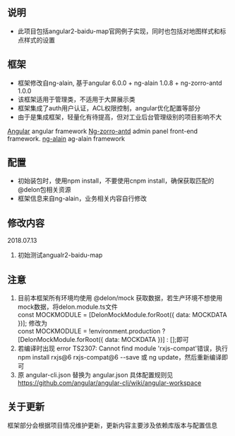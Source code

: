 ## 说明
+ 此项目包括angular2-baidu-map官网例子实现，同时也包括对地图样式和标点样式的设置


## 框架

+ 框架修改自ng-alain, 基于angular 6.0.0 + ng-alain 1.0.8 + ng-zorro-antd 1.0.0
+ 该框架适用于管理类，不适用于大屏展示类
+ 框架集成了auth用户认证，ACL权限控制，angular优化配置等部分
+ 由于是集成框架，轻量化有待提高，但对工业后台管理级别的项目影响不大

[Angular](https://angular.cn/guide/quickstart) angular framework
[Ng-zorro-antd](https://github.com/NG-ZORRO/ng-zorro-antd) admin panel front-end framework.
[ng-alain](https://cipchk.github.io/ng-alain/) ag-alain framework


## 配置

+ 初始装包时，使用npm install，不要使用cnpm install，确保获取匹配的@delon包相关资源
+ 框架信息来自ng-alain，业务相关内容自行修改


## 修改内容

2018.07.13
1. 初始测试angualr2-baidu-map


## 注意

1. 目前本框架所有环境均使用 @delon/mock 获取数据，若生产环境不想使用mock数据，将delon.module.ts文件   
const MOCKMODULE = [DelonMockModule.forRoot({ data: MOCKDATA })];  修改为   
const MOCKMODULE = !environment.production ? [DelonMockModule.forRoot({ data: MOCKDATA })] : [];即可
2. 若编译时出现 error TS2307: Cannot find module 'rxjs-compat'错误，执行npm install rxjs@6 rxjs-compat@6 --save 或 ng update，然后重新编译即可
3. 原 angular-cli.json 替换为 angular.json 具体配置规则见 https://github.com/angular/angular-cli/wiki/angular-workspace


## 关于更新

框架部分会根据项目情况维护更新，更新内容主要涉及依赖库版本与配置信息
